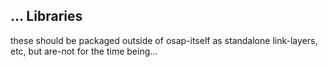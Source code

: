 ## ... Libraries

these should be packaged outside of osap-itself as standalone link-layers, etc, but are-not for the time being... 